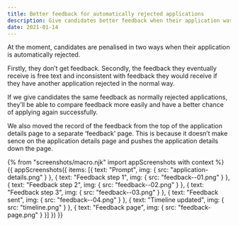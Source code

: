 ```yaml
---
title: Better feedback for automatically rejected applications
description: Give candidates better feedback when their application was automatically rejected
date: 2021-01-14
---
```


At the moment, candidates are penalised in two ways when their application is automatically rejected.

Firstly, they don’t get feedback. Secondly, the feedback they eventually receive is free text and inconsistent with feedback they would receive if they have another application rejected in the normal way.

If we give candidates the same feedback as normally rejected applications, they’ll be able to compare feedback more easily and have a better chance of applying again successfully.

We also moved the record of the feedback from the top of the application details page to a separate ‘feedback’ page. This is because it doesn’t make sence on the application details page and pushes the application details down the page.

{% from "screenshots/macro.njk" import appScreenshots with context %}
{{ appScreenshots({
  items: [{
    text: "Prompt",
    img: {
      src: "application-details.png"
    }
  }, {
    text: "Feedback step 1",
    img: {
      src: "feedback--01.png"
    }
  }, {
    text: "Feedback step 2",
    img: {
      src: "feedback--02.png"
    }
  }, {
    text: "Feedback step 3",
    img: {
      src: "feedback--03.png"
    }
  }, {
    text: "Feedback sent",
    img: {
      src: "feedback--04.png"
    }
  }, {
    text: "Timeline updated",
    img: {
      src: "timeline.png"
    }
  }, {
    text: "Feedback page",
    img: {
      src: "feedback-page.png"
    }
  }]
}) }}




